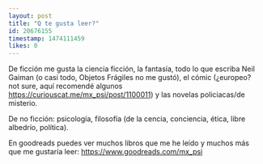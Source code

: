 ```yaml
---
layout: post
title: "Q te gusta leer?"
id: 20676155
timestamp: 1474111459
likes: 0
---
```


 De ficción me gusta la ciencia ficción, la fantasía, todo lo que escriba Neil Gaiman (o casi todo, Objetos Frágiles no me gustó), el cómic (¿europeo? not sure, aquí recomendé algunos <https://curiouscat.me/mx_psi/post/1100011>) y las novelas policiacas/de misterio.

De no ficción: psicología, filosofía (de la cencia, conciencia, ética, libre albedrío, política).

En goodreads puedes ver muchos libros que me he leído y muchos más que me gustaría leer: <https://www.goodreads.com/mx_psi>